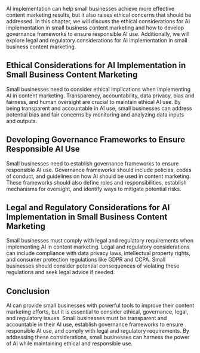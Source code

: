 

AI implementation can help small businesses achieve more effective content marketing results, but it also raises ethical concerns that should be addressed. In this chapter, we will discuss the ethical considerations for AI implementation in small business content marketing and how to develop governance frameworks to ensure responsible AI use. Additionally, we will explore legal and regulatory considerations for AI implementation in small business content marketing.

Ethical Considerations for AI Implementation in Small Business Content Marketing
--------------------------------------------------------------------------------

Small businesses need to consider ethical implications when implementing AI in content marketing. Transparency, accountability, data privacy, bias and fairness, and human oversight are crucial to maintain ethical AI use. By being transparent and accountable in AI use, small businesses can address potential bias and fair concerns by monitoring and analyzing data inputs and outputs.

Developing Governance Frameworks to Ensure Responsible AI Use
-------------------------------------------------------------

Small businesses need to establish governance frameworks to ensure responsible AI use. Governance frameworks should include policies, codes of conduct, and guidelines on how AI should be used in content marketing. These frameworks should also define roles and responsibilities, establish mechanisms for oversight, and identify ways to mitigate potential risks.

Legal and Regulatory Considerations for AI Implementation in Small Business Content Marketing
---------------------------------------------------------------------------------------------

Small businesses must comply with legal and regulatory requirements when implementing AI in content marketing. Legal and regulatory considerations can include compliance with data privacy laws, intellectual property rights, and consumer protection regulations like GDPR and CCPA. Small businesses should consider potential consequences of violating these regulations and seek legal advice if needed.

Conclusion
----------

AI can provide small businesses with powerful tools to improve their content marketing efforts, but it is essential to consider ethical, governance, legal, and regulatory issues. Small businesses must be transparent and accountable in their AI use, establish governance frameworks to ensure responsible AI use, and comply with legal and regulatory requirements. By addressing these considerations, small businesses can harness the power of AI while maintaining ethical and responsible use.
